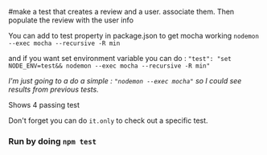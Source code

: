 #make a test that creates a review and a user. associate them. Then populate the review with the user info

You can add to test property in package.json to get mocha working `nodemon --exec mocha --recursive -R min`

and if you want set environment variable you can do : `"test": "set NODE_ENV=test&& nodemon --exec mocha --recursive -R min"`

*I'm just going to a do a simple : `"nodemon --exec mocha"` so I could see results from previous tests.*

Shows 4 passing test


Don't forget you can do `it.only` to check out a specific test.

### Run by doing `npm test`
